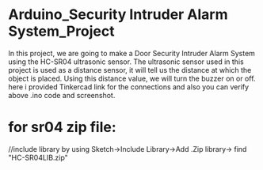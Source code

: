 # Arduino_Security Intruder Alarm System_Project

In this project, we are going to make a Door Security Intruder Alarm System using the HC-SR04 ultrasonic sensor. The ultrasonic sensor used in this project is used as a distance sensor, it will tell us the distance at which the object is placed. Using this distance value, we will turn the buzzer on or off.
here i provided Tinkercad link for the connections and also you can verify above .ino code and screenshot.

# for sr04 zip file:
//include library by using Sketch->Include Library->Add .Zip library-> find "HC-SR04LIB.zip"

